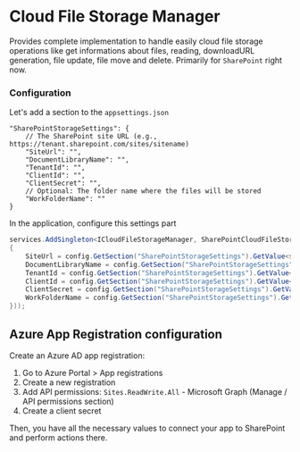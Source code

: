 # Cloud File Storage Manager

Provides complete implementation to handle easily cloud file storage operations like get informations about files, reading, downloadURL generation, file update, file move and delete. Primarily for `SharePoint` right now.

### Configuration

Let's add a section to the `appsettings.json`

```
"SharePointStorageSettings": {
    // The SharePoint site URL (e.g., https://tenant.sharepoint.com/sites/sitename)
    "SiteUrl": "",
    "DocumentLibraryName": "",
    "TenantId": "",
    "ClientId": "",
    "ClientSecret": "",
    // Optional: The folder name where the files will be stored
    "WorkFolderName": ""
}
```
In the application, configure this settings part

```cs
services.AddSingleton<ICloudFileStorageManager, SharePointCloudFileStorageManager>(services => new SharePointCloudFileStorageManager(new SharePointCloudFileStorageManagerOptions()
{
    SiteUrl = config.GetSection("SharePointStorageSettings").GetValue<string>("SiteUrl"),
    DocumentLibraryName = config.GetSection("SharePointStorageSettings").GetValue<string>("DocumentLibraryName"),
    TenantId = config.GetSection("SharePointStorageSettings").GetValue<string>("TenantId"),
    ClientId = config.GetSection("SharePointStorageSettings").GetValue<string>("ClientId"),
    ClientSecret = config.GetSection("SharePointStorageSettings").GetValue<string>("ClientSecret")
    WorkFolderName = config.GetSection("SharePointStorageSettings").GetValue<string>("WorkFolderName")
}));  

```

## Azure App Registration configuration

Create an Azure AD app registration:
1. Go to Azure Portal > App registrations
2. Create a new registration
3. Add API permissions: `Sites.ReadWrite.All` - Microsoft Graph (Manage / API permissions section)
4. Create a client secret

Then, you have all the necessary values to connect your app to SharePoint and perform actions there.